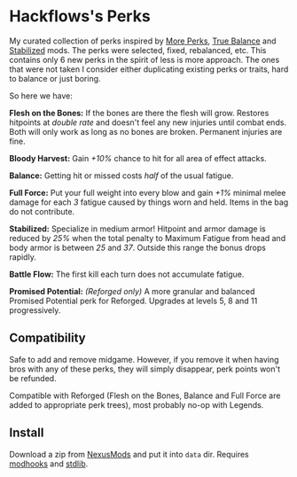 # Hackflows's Perks

My curated collection of perks inspired by [More Perks][], [True Balance][] and [Stabilized][] mods. The perks were selected, fixed, rebalanced, etc. This contains only 6 new perks in the spirit of less is more approach. The ones that were not taken I consider either duplicating existing perks or traits, hard to balance or just boring.

So here we have:

**Flesh on the Bones:** If the bones are there the flesh will grow. Restores hitpoints at *double rate* and doesn't feel any new injuries until combat ends. Both will only work as long as no bones are broken. Permanent injuries are fine.

**Bloody Harvest:** Gain *+10%* chance to hit for all area of effect attacks.

**Balance:** Getting hit or missed costs *half* of the usual fatigue.

**Full Force:** Put your full weight into every blow and gain *+1%* minimal melee damage for each *3* fatigue caused by things worn and held. Items in the bag do not contribute.

**Stabilized:** Specialize in medium armor! Hitpoint and armor damage is reduced by *25%* when the total penalty to Maximum Fatigue from head and body armor is between *25* and *37*. Outside this range the bonus drops rapidly. 

**Battle Flow:** The first kill each turn does not accumulate fatigue.

**Promised Potential:** *(Reforged only)* A more granular and balanced Promised Potential perk for Reforged. Upgrades at levels 5, 8 and 11 progressively.


## Compatibility

Safe to add and remove midgame. However, if you remove it when having bros with any of these perks, they will simply disappear, perk points won't be refunded.

Compatible with Reforged (Flesh on the Bones, Balance and Full Force are added to appropriate perk trees), most probably no-op with Legends.


## Install

Download a zip from [NexusMods][] and put it into `data` dir. Requires [modhooks][] and [stdlib][].


[NexusMods]: https://www.nexusmods.com/battlebrothers/mods/673
[modhooks]: https://www.nexusmods.com/battlebrothers/mods/42
[stdlib]: https://www.nexusmods.com/battlebrothers/mods/676

[More Perks]: https://www.nexusmods.com/battlebrothers/mods/44
[True Balance]: https://www.nexusmods.com/battlebrothers/mods/333
[Stabilized]: https://www.nexusmods.com/battlebrothers/mods/525
